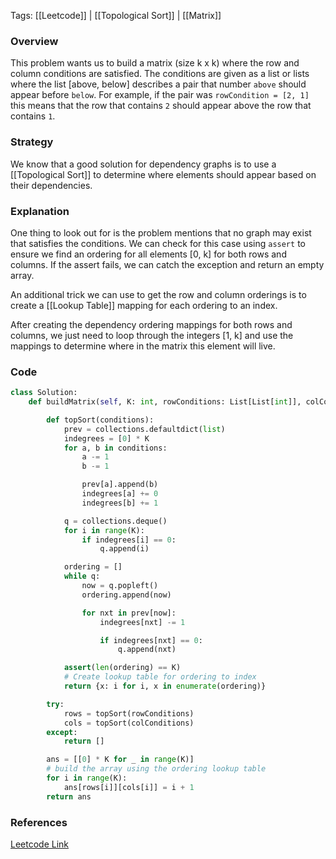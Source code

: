 
Tags: [[Leetcode]] | [[Topological Sort]] | [[Matrix]]


### Overview
This problem wants us to build a matrix (size k x k) where the row and column conditions are satisfied. The conditions are given as a list or lists where the list [above, below] describes a pair that number `above` should appear before `below`. For example, if the pair was `rowCondition = [2, 1]` this means that the row that contains `2` should appear above the row that contains `1`.

### Strategy
We know that a good solution for dependency graphs is to use a [[Topological Sort]] to determine where elements should appear based on their dependencies.

### Explanation
One thing to look out for is the problem mentions that no graph may exist that satisfies the conditions. We can check for this case using `assert` to ensure we find an ordering for all elements [0, k] for both rows and columns. If the assert fails, we can catch the exception and return an empty array.

An additional trick we can use to get the row and column orderings is to create a [[Lookup Table]] mapping for each ordering to an index.

After creating the dependency ordering mappings for both rows and columns, we just need to loop through the integers [1, k] and use the mappings to determine where in the matrix this element will live.

### Code
```python
class Solution:
    def buildMatrix(self, K: int, rowConditions: List[List[int]], colConditions: List[List[int]]) -> List[List[int]]:

        def topSort(conditions):
            prev = collections.defaultdict(list)
            indegrees = [0] * K
            for a, b in conditions:
                a -= 1
                b -= 1

                prev[a].append(b)
                indegrees[a] += 0
                indegrees[b] += 1

            q = collections.deque()
            for i in range(K):
                if indegrees[i] == 0:
                    q.append(i)

            ordering = []
            while q:
                now = q.popleft()
                ordering.append(now)

                for nxt in prev[now]:
                    indegrees[nxt] -= 1

                    if indegrees[nxt] == 0:
                        q.append(nxt)

            assert(len(ordering) == K)
            # Create lookup table for ordering to index
            return {x: i for i, x in enumerate(ordering)}

        try:
            rows = topSort(rowConditions)
            cols = topSort(colConditions)
        except:
            return []

        ans = [[0] * K for _ in range(K)]
        # build the array using the ordering lookup table
        for i in range(K):
            ans[rows[i]][cols[i]] = i + 1
        return ans
```


### References
[Leetcode Link](https://leetcode.com/problems/build-a-matrix-with-conditions/description/?envType=daily-question&envId=2024-07-21)
